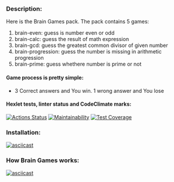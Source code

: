 ### Description:
Here is the Brain Games pack. The pack contains 5 games:
1. brain-even: guess is number even or odd
2. brain-calc: guess the result of math expression
3. brain-gcd: guess the greatest common divisor of given number
4. brain-progression: guess the number is missing in arithmetic progression
5. brain-prime: guess whethere number is prime or not

#### Game process is pretty simple:
* 3 Correct answers and You win. 1 wrong answer and You lose 

#### Hexlet tests, linter status and CodeClimate marks:
[![Actions Status](https://github.com/minami-11/python-project-49/workflows/hexlet-check/badge.svg)](https://github.com/minami-11/python-project-49/actions)
[![Maintainability](https://api.codeclimate.com/v1/badges/1b7630544f96183d8c54/maintainability)](https://codeclimate.com/github/minami-11/python-project-49/maintainability)
[![Test Coverage](https://api.codeclimate.com/v1/badges/1b7630544f96183d8c54/test_coverage)](https://codeclimate.com/github/minami-11/python-project-49/test_coverage)


### Installation:
[![asciicast](https://asciinema.org/a/y4mBHr5ESINsNhf5B4G17ylmQ.svg)](https://asciinema.org/a/y4mBHr5ESINsNhf5B4G17ylmQ)

### How Brain Games works:
[![asciicast](https://asciinema.org/a/vi1HcnTdoAcE4lHKIwe0Q5rki.svg)](https://asciinema.org/a/vi1HcnTdoAcE4lHKIwe0Q5rki)
